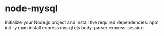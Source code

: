 # node-mysql
Initialize your Node.js project and install the required dependencies:
npm init -y
npm install express mysql ejs body-parser express-session
